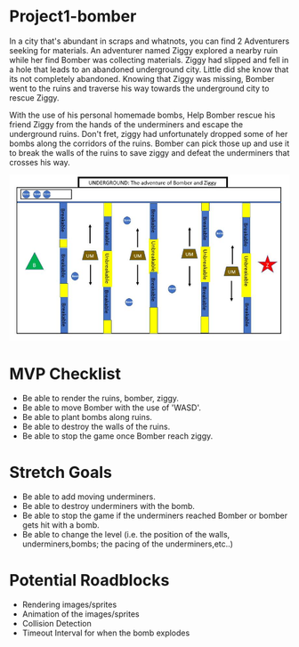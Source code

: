 # Project1-bomber

In a city that's abundant in scraps and whatnots, you can find 2 Adventurers seeking for materials. An adventurer named Ziggy explored a nearby ruin while her find Bomber was collecting materials. 
Ziggy had slipped and fell in a hole that leads to an abandoned underground city. Little did she know that its not completely abandoned. 
Knowing that Ziggy was missing, Bomber went to the ruins and traverse his way towards the underground city to rescue Ziggy.

With the use of his personal homemade bombs, Help Bomber rescue his friend Ziggy from the hands of the underminers and escape the underground ruins. 
Don't fret, ziggy had unfortunately dropped some of her bombs along the corridors of the ruins. Bomber can pick those up and use it to break the walls of the ruins to save ziggy and defeat the underminers that crosses his way.


![Bomber-wireframe](bomber-wireframe.JPG)


# MVP Checklist
* Be able to render the ruins, bomber, ziggy.
* Be able to move Bomber with the use of 'WASD'.
* Be able to plant bombs along ruins.
* Be able to destroy the walls of the ruins.
* Be able to stop the game once Bomber reach ziggy.

# Stretch Goals
* Be able to add moving underminers.
* Be able to destroy underminers with the bomb.
* Be able to stop the game if the underminers reached Bomber or bomber gets hit with a bomb.
* Be able to change the level (i.e. the position of the walls, underminers,bombs; the pacing of the underminers,etc..)

# Potential Roadblocks
* Rendering images/sprites
* Animation of the images/sprites
* Collision Detection
* Timeout Interval for when the bomb explodes


